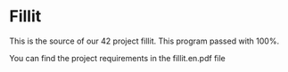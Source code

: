 # Fillit

This is the source of our 42 project fillit. This program passed with 100%.

You can find the project requirements in the fillit.en.pdf file